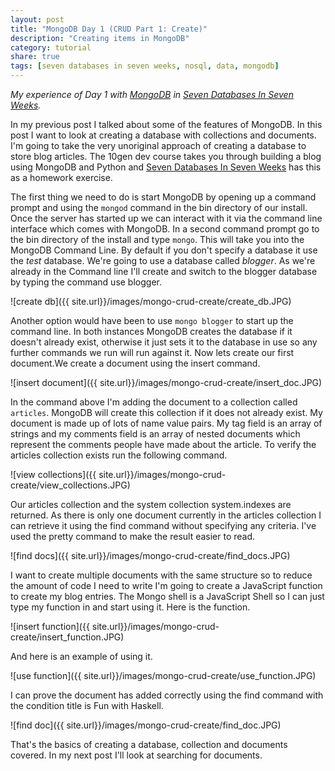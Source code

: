 ```yaml
---
layout: post
title: "MongoDB Day 1 (CRUD Part 1: Create)"
description: "Creating items in MongoDB"
category: tutorial
share: true
tags: [seven databases in seven weeks, nosql, data, mongodb]
---
```


*My experience of Day 1 with [MongoDB](http://www.mongodb.org) in [Seven Databases In Seven Weeks](http://pragprog.com/book/rwdata/seven-databases-in-seven-weeks).*

In my previous post I talked about some of the features of MongoDB. In this post I want to look at creating a database with collections and documents. I'm going to take the very unoriginal approach of creating a database to store blog articles. The 10gen dev course takes you through building a blog using MongoDB and Python and [Seven Databases In Seven Weeks](http://pragprog.com/book/rwdata/seven-databases-in-seven-weeks) has this as a homework exercise.

The first thing we need to do is start MongoDB by opening up a command prompt and using the `mongod` command in the bin directory of our install. Once the server has started up we can interact with it via the command line interface which comes with MongoDB. In a second command prompt go to the bin directory of the install and type `mongo`. This will take you into the MongoDB Command Line. By default if you don't specify a database it use the *test* database. We're going to use a database called *blogger*. As we're already in the Command line I'll create and switch to the blogger database by typing the command use blogger.

![create db]({{ site.url}}/images/mongo-crud-create/create_db.JPG)

Another option would have been to use `mongo blogger` to start up the command line. In both instances MongoDB creates the database if it doesn't already exist, otherwise it just sets it to the database in use so any further commands we run will run against it. Now lets create our first document.We create a document using the insert command. 

![insert document]({{ site.url}}/images/mongo-crud-create/insert_doc.JPG)

In the command above I'm adding the document to a collection called `articles`. MongoDB will create this collection if it does not already exist. My document is made up of lots of name value pairs. My tag field is an array of strings and my comments field is an array of nested documents which represent the comments people have made about the article.
To verify the articles collection exists run the following command.

![view collections]({{ site.url}}/images/mongo-crud-create/view_collections.JPG)

Our articles collection and the system collection system.indexes are returned.
As there is only one document currently in the articles collection I can retrieve it using the find command without specifying any criteria. I've used the pretty command to make the result easier to read.

![find docs]({{ site.url}}/images/mongo-crud-create/find_docs.JPG)

I want to create multiple documents with the same structure so to reduce the amount of code I need to write I'm going to create a JavaScript function to create my blog entries. The Mongo shell is a JavaScript Shell so I can just type my function in and start using it.
Here is the function.

![insert function]({{ site.url}}/images/mongo-crud-create/insert_function.JPG)

And here is an example of using it.
 
![use function]({{ site.url}}/images/mongo-crud-create/use_function.JPG)

I can prove the document has added correctly using the find command with the condition title is Fun with Haskell.

![find doc]({{ site.url}}/images/mongo-crud-create/find_doc.JPG)

That's the basics of creating a database, collection and documents covered. In my next post I'll look at searching for documents.




